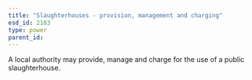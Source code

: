```yaml
---
title: "Slaughterhouses - provision, management and charging"
esd_id: 2183
type: power
parent_id:  
---
```


A local authority may provide, manage and charge for the use of a public slaughterhouse.

